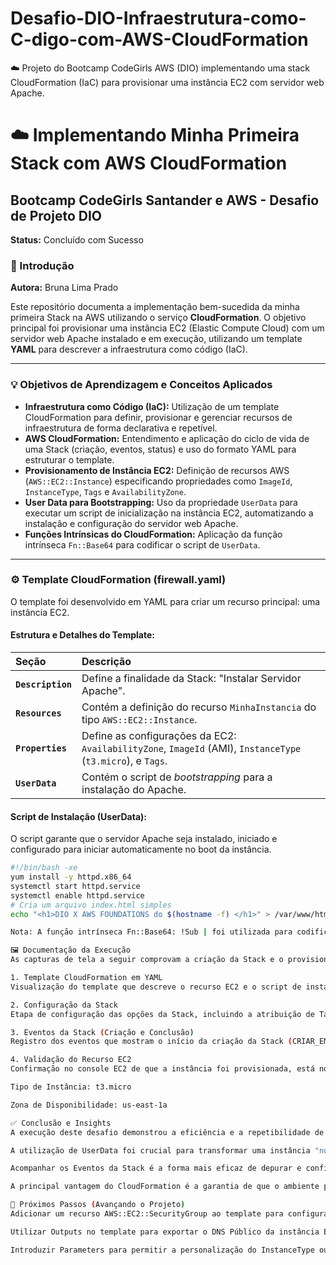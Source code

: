 # Desafio-DIO-Infraestrutura-como-C-digo-com-AWS-CloudFormation
☁️ Projeto do Bootcamp CodeGirls AWS (DIO) implementando uma stack CloudFormation (IaC) para provisionar uma instância EC2 com servidor web Apache.

# ☁️ Implementando Minha Primeira Stack com AWS CloudFormation

## Bootcamp CodeGirls Santander e AWS - Desafio de Projeto DIO

**Status:** Concluído com Sucesso

### 🌟 Introdução

**Autora:** Bruna Lima Prado

Este repositório documenta a implementação bem-sucedida da minha primeira Stack na AWS utilizando o serviço **CloudFormation**. O objetivo principal foi provisionar uma instância EC2 (Elastic Compute Cloud) com um servidor web Apache instalado e em execução, utilizando um template **YAML** para descrever a infraestrutura como código (IaC).

---

### 💡 Objetivos de Aprendizagem e Conceitos Aplicados

* **Infraestrutura como Código (IaC):** Utilização de um template CloudFormation para definir, provisionar e gerenciar recursos de infraestrutura de forma declarativa e repetível.
* **AWS CloudFormation:** Entendimento e aplicação do ciclo de vida de uma Stack (criação, eventos, status) e uso do formato YAML para estruturar o template.
* **Provisionamento de Instância EC2:** Definição de recursos AWS (`AWS::EC2::Instance`) especificando propriedades como `ImageId`, `InstanceType`, `Tags` e `AvailabilityZone`.
* **User Data para Bootstrapping:** Uso da propriedade `UserData` para executar um script de inicialização na instância EC2, automatizando a instalação e configuração do servidor web Apache.
* **Funções Intrínsicas do CloudFormation:** Aplicação da função intrínseca `Fn::Base64` para codificar o script de `UserData`.

---

### ⚙️ Template CloudFormation (firewall.yaml)

O template foi desenvolvido em YAML para criar um recurso principal: uma instância EC2.

#### **Estrutura e Detalhes do Template:**

| Seção | Descrição |
| :--- | :--- |
| **`Description`** | Define a finalidade da Stack: "Instalar Servidor Apache". |
| **`Resources`** | Contém a definição do recurso `MinhaInstancia` do tipo `AWS::EC2::Instance`. |
| **`Properties`** | Define as configurações da EC2: `AvailabilityZone`, `ImageId` (AMI), `InstanceType` (`t3.micro`), e `Tags`. |
| **`UserData`** | Contém o script de *bootstrapping* para a instalação do Apache. |

#### **Script de Instalação (UserData):**

O script garante que o servidor Apache seja instalado, iniciado e configurado para iniciar automaticamente no boot da instância.

```bash
#!/bin/bash -xe
yum install -y httpd.x86_64
systemctl start httpd.service
systemctl enable httpd.service
# Cria um arquivo index.html simples
echo "<h1>DIO X AWS FOUNDATIONS do $(hostname -f) </h1>" > /var/www/html/index.html

Nota: A função intrínseca Fn::Base64: !Sub | foi utilizada para codificar este script, conforme exigido pela propriedade UserData do CloudFormation.

🖼️ Documentação da Execução
As capturas de tela a seguir comprovam a criação da Stack e o provisionamento dos recursos na AWS.

1. Template CloudFormation em YAML
Visualização do template que descreve o recurso EC2 e o script de instalação do Apache.

2. Configuração da Stack
Etapa de configuração das opções da Stack, incluindo a atribuição de Tags (laboratorio: ec2).

3. Eventos da Stack (Criação e Conclusão)
Registro dos eventos que mostram o início da criação da Stack (CRIAR_EM_ANDAMENTO) e a conclusão do provisionamento dos recursos (CRIAR_COMPLETO).

4. Validação do Recurso EC2
Confirmação no console EC2 de que a instância foi provisionada, está no estado "Executando" e possui o ID de instância gerado pelo CloudFormation.

Tipo de Instância: t3.micro

Zona de Disponibilidade: us-east-1a

✅ Conclusão e Insights
A execução deste desafio demonstrou a eficiência e a repetibilidade de se utilizar a Infraestrutura como Código. O CloudFormation abstrai a complexidade do provisionamento manual, permitindo que toda a infraestrutura (EC2, rede, security groups, etc.) seja gerenciada como código.

A utilização de UserData foi crucial para transformar uma instância "nua" em um servidor web funcional em um único deploy.

Acompanhar os Eventos da Stack é a forma mais eficaz de depurar e confirmar o sucesso do provisionamento.

A principal vantagem do CloudFormation é a garantia de que o ambiente pode ser replicado de forma idêntica e rápida, um pilar fundamental da filosofia DevOps.

📝 Próximos Passos (Avançando o Projeto)
Adicionar um recurso AWS::EC2::SecurityGroup ao template para configurar regras de acesso à porta 80 (HTTP).

Utilizar Outputs no template para exportar o DNS Público da instância EC2.

Introduzir Parameters para permitir a personalização do InstanceType ou ImageId durante a criação da Stack.
